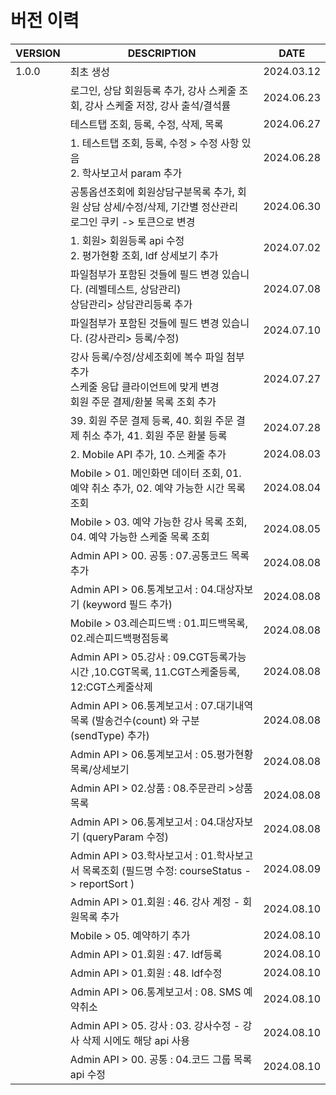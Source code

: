 <br/>
<br/>

# 버전 이력

| VERSION | DESCRIPTION                                                                 | DATE       |
|---------|-----------------------------------------------------------------------------|------------|
| 1.0.0   | 최초 생성                                                                       | 2024.03.12 |
|         | 로그인, 상담 회원등록 추가, 강사 스케줄 조회, 강사 스케줄 저장, 강사 출석/결석률                            | 2024.06.23 |
|         | 테스트탭 조회, 등록, 수정, 삭제, 목록                                                     | 2024.06.27 |
|         | 1. 테스트탭 조회, 등록, 수정 > 수정 사항 있음<br/> 2. 학사보고서 param 추가                        | 2024.06.28 |
|         | 공통옵션조회에 회원상담구분목록 추가, 회원 상담 상세/수정/삭제, 기간별 정산관리<br/>로그인 쿠키 -> 토큰으로 변경         | 2024.06.30 |
|         | 1. 회원> 회원등록 api 수정 <br/> 2. 평가현황 조회, ldf 상세보기 추가                            | 2024.07.02 |
|         | 파일첨부가 포함된 것들에 필드 변경 있습니다. (레벨테스트, 상담관리)<br/> 상담관리> 상담관리등록 추가<br/>           | 2024.07.08 |
|         | 파일첨부가 포함된 것들에 필드 변경 있습니다. (강사관리> 등록/수정)                                     | 2024.07.10 |
|         | 강사 등록/수정/상세조회에 복수 파일 첨부 추가<br/>스케줄 응답 클라이언트에 맞게 변경<br/>회원 주문 결제/환불 목록 조회 추가 | 2024.07.27 |
|         | 39. 회원 주문 결제 등록, 40. 회원 주문 결제 취소 추가, 41. 회원 주문 환불 등록                        | 2024.07.28 |
|         | 2. Mobile API 추가, 10. 스케줄 추가                                                | 2024.08.03 |
|         | Mobile > 01. 메인화면 데이터 조회, 01. 예약 취소 추가, 02. 예약 가능한 시간 목록 조회                 | 2024.08.04 |
|         | Mobile > 03. 예약 가능한 강사 목록 조회, 04. 예약 가능한 스케줄 목록 조회                          | 2024.08.05 |
|         | Admin API > 00. 공통 : 07.공통코드 목록 추가 <br/>                                    | 2024.08.08 |
|         | Admin API > 06.통계보고서 : 04.대상자보기 (keyword 필드 추가)<br/>                        | 2024.08.08 |
|         | Mobile > 03.레슨피드백 : 01.피드백목록, 02.레슨피드백평점등록  <br/>                           | 2024.08.08 |
|         | Admin API > 05.강사 : 09.CGT등록가능시간 ,10.CGT목록, 11.CGT스케줄등록, 12:CGT스케줄삭제<br/>   | 2024.08.08 |
|         | Admin API > 06.통계보고서 : 07.대기내역목록 (발송건수(count) 와 구분(sendType) 추가) <br/>      | 2024.08.08 |
|         | Admin API > 06.통계보고서 : 05.평가현황목록/상세보기   <br/>                               | 2024.08.08 |
|         | Admin API > 02.상품 : 08.주문관리 >상품목록                                           | 2024.08.08 |
|         | Admin API > 06.통계보고서 : 04.대상자보기 (queryParam 수정)                             | 2024.08.08 |
|         | Admin API > 03.학사보고서 : 01.학사보고서 목록조회 (필드명 수정: courseStatus -> reportSort )  | 2024.08.09 |
|         | Admin API > 01.회원 : 46. 강사 계정 - 회원목록 추가                                     | 2024.08.10 |
|         | Mobile > 05. 예약하기 추가                                                        | 2024.08.10 |
|         | Admin API > 01.회원 : 47. ldf등록                                               | 2024.08.10 |
|         | Admin API > 01.회원 : 48. ldf수정                                               | 2024.08.10 |
|         | Admin API > 06.통계보고서 : 08. SMS 예약취소                                         | 2024.08.10 |
|         | Admin API > 05. 강사 : 03. 강사수정 - 강사 삭제 시에도 해당 api 사용                         | 2024.08.10 |
|         | Admin API > 00. 공통 : 04.코드 그룹 목록 api 수정                                     | 2024.08.10 |
            
            
<br/>
<br/>